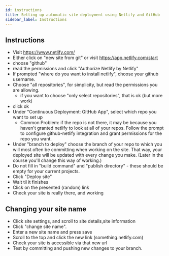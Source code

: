 ```yaml
---
id: instructions
title: Setting up automatic site deployment using Netlify and GitHub
sidebar_label: Instructions
---
```


## Instructions

- Visit https://www.netlify.com/
- Either click on "new site from git" or visit https://app.netlify.com/start
- choose "github"
- read the permissions and click "Authorize Netlify by Netlify"
- If prompted "where do you want to install netlify", choose your github username.
- Choose "all repositories", for simplicity, but read the permissions you are allowing.
  - if you want to choose "only select repositories", that is ok (but more work)
- click ok
- Under "Continuous Deployment: GitHub App", select which repo you want to set up
  - Common Problem: if the repo is not there, it may be because you haven't granted netlify to look at all of your repos. Follow the prompt to configure github-netlify integration and grant permissions for the repo you want.
- Under "branch to deploy" choose the branch of your repo to which you will most often be committing when working on the site. That way, your deployed site will be updated with every change you make. (Later in the course you'll change this way of working.)
- Do not fill in "build command" and "publish directory" - these should be empty for your current projects.
- Click "Deploy site"
- Wait til it finishes
- Click on the presented (random) link
- Check your site is really there, and working

## Changing your site name

- Click site settings, and scroll to site details,site information
- Click "change site name".
- Enter a new site name and press save
- Scroll to the top and click the new link (something.netlify.com)
- Check your site is accessible via that new url
- Test by committing and pushing new changes to your branch.
